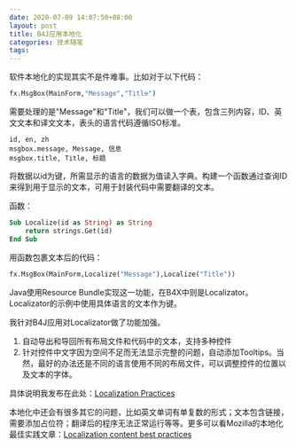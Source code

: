 ```yaml
---
date: 2020-07-09 14:07:50+08:00
layout: post
title: B4J应用本地化
categories: 技术随笔
tags: 
---
```


软件本地化的实现其实不是件难事。比如对于以下代码：

```vb
fx.MsgBox(MainForm,"Message","Title")
```

需要处理的是"Message"和"Title"，我们可以做一个表，包含三列内容，ID、英文文本和译文文本，表头的语言代码遵循ISO标准。

```
id, en, zh
msgbox.message, Message, 信息
msgbox.title, Title, 标题
```

将数据以id为键，所需显示的语言的数据为值读入字典。构建一个函数通过查询ID来得到用于显示的文本，可用于封装代码中需要翻译的文本。

函数：

```vb
Sub Localize(id as String) as String
    return strings.Get(id)
End Sub
```

用函数包裹文本后的代码：

```vb
fx.MsgBox(MainForm,Localize("Message"),Localize("Title"))
```

Java使用Resource Bundle实现这一功能，在B4X中则是Localizator。Localizator的示例中使用具体语言的文本作为键。

我针对B4J应用对Localizator做了功能加强。

1. 自动导出和导回所有布局文件和代码中的文本，支持多种控件
2. 针对控件中文字因为空间不足而无法显示完整的问题，自动添加Tooltips。当然，最好的办法还是不同的语言使用不同的布局文件，可以调整控件的位置以及文本的字体。

具体说明我发布在此处：[Localization Practices](https://www.b4x.com/android/forum/threads/localization-practices.119940/)

本地化中还会有很多其它的问题，比如英文单词有单复数的形式；文本包含链接，需要添加占位符；翻译后的程序无法正常运行等等。更多可以看Mozilla的本地化最佳实践文章：[Localization content best practices](https://developer.mozilla.org/en-US/docs/Mozilla/Localization/Localization_content_best_practices)












